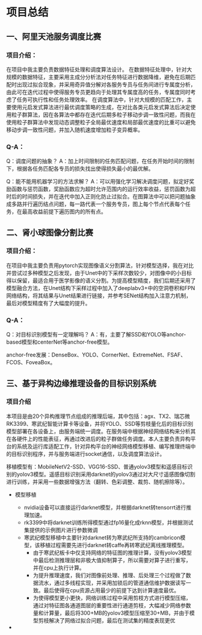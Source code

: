 # 项目总结
## 一、阿里天池服务调度比赛
### 项目介绍：
在项目中我主要负责数据特征处理和调度算法设计。
在数据特征处理中，针对大规模的数据特征，主要采用主成分分析法对任务特征进行数据降维，避免在后期匹配时出现过拟合现象，并采用奇异值分解对各服务专员与任务间进行专属度分析，由此可在迭代过程中使得服务专员更趋向于处理其专属度高的任务，专属度同时考虑了任务可执行性和任务处理效率。
在调度算法中，针对大规模的匹配工作，主要使用元启发式算法进行最优调度策略的生成，在对比各类元启发式算法后决定使用粒子群算法，因在各算法中都存在迭代后期多粒子移动步调一致性问题，而我在使用粒子群算法中发现动态调整粒子全局最优速度和局部最优速度的比重可以避免移动步调一致性问题，并加入随机速度增加粒子变异概率。
### Q-A：
Q：调度问题的抽象？
A：加上时间限制的任务匹配问题，在任务开始时间的限制下，根据各任务匹配各专员的损失找出使得损失最小的最优解。

Q：能不能用机器学习的方法求解？
A：可以用强化学习解决调度问题，拟定好奖励函数与惩罚函数，奖励函数应为超时允许范围内的运行效率收益，惩罚函数为超时后的时间损失，并在迭代中加入正则化防止过拟合。在图算法中可以把问题抽象成多路并行遍历结点问题，每一路代表一个服务专员，图上每个节点代表每个任务，在最高收益前提下遍历图内的所有点。

## 二、肾小球图像分割比赛
### 项目介绍：
在项目中我主要负责用pytorch实现图像语义分割算法，针对模型选择，我在对比并尝试过多种模型之后发现，由于Unet中的下采样次数较少，对图像中的小目标得以保留，最适合用于医学影像的语义分割。为提高模型精度，我们后期还采用了模型融合方法，在Unet结构下采样过程中加入了deeplabv3+中的空洞卷积和FPN网络结构，将其结果与Unet结果进行链接，并参考SENet结构加入注意力机制，最后对模型精度有了大幅度的提升。
### Q-A：
Q：对目标识别模型有一定理解吗？
A：有，主要了解SSD和YOLO等anchor-based模型和centerNet等anchor-free模型。

anchor-free发展：DenseBox、YOLO、CornerNet、ExtremeNet、FSAF、FCOS、FoveaBox。

## 三、基于异构边缘推理设备的目标识别系统
### 项目介绍
本项目是由20个异构推理节点组成的推理后端，其中包括：agx、TX2、瑞芯微RK3399、寒武纪智能计算卡等设备，并将YOLO、SSD等剪枝量化后的目标识别模型部署在各设备上，由服务端统一调度。在服务端中根据神经网络结构来分析其在各硬件上的性能表征，再通过改进后的粒子群做任务调度。本人主要负责异构平台的系统及运行库适配工作，针对异构平台的神经网络模型移植、编写推理终端中的目标识别程序，并与服务端进行socket通信，以及调度算法设计。

移植模型有：MobileNetV2-SSD、VGG16-SSD、普通yolov3模型和遥感目标识别的yolov3模型。遥感目标识别采用darknet的yolov3通过对大尺寸遥感图像切割进行训练，并采用一些数据增强方法（翻转、色彩调整、裁剪、随机擦除等）。

- 模型移植
  - nvidia设备可以直接运行darknet模型，并根据darknet转tensorrt进行推理加速。
  - rk3399中将darknet训练所得模型通过fp16量化成rknn模型，并根据测试集提供的示例图片进行参数微调
  - 寒武纪模型移植中主要针对darknet转为寒武纪所支持的cambricon模型，该移植过程需要先进行darknet转caffe再转寒武纪离线推理模型。
    - 由于寒武纪板卡中仅支持网络的特征图的推理计算，没有yolov3模型中最后检测推理层和非极大值抑制算子，所以需要对算子进行重写，并在cpu上执行计算。
    - 为提升推理速度，我们对图像前处理、推理、后处理三个过程做了数据流水，通过多线程实现，并采用加锁后的管道通信维护数据读写一致。最后使得在cpu资源占用最少的前提下达到计算速度最优。
    - 为使得模型更小更快，网络训练过程中采用剪枝方式进行模型压缩，通过对特征图各通道图层的重要性进行通道剪枝，大幅减少网络参数量和计算量，最后将300+MB的yolov3模型压缩至30+MB，并由于模型剪枝解决了网络过拟合问题，最后在测试集的精度表现更优

- 


